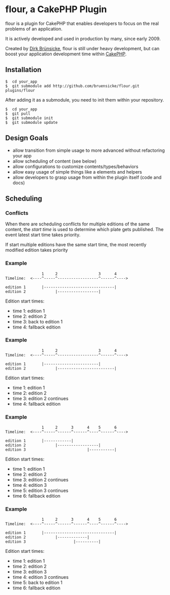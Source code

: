 flour, a CakePHP Plugin
==========

flour is a plugin for CakePHP that enables developers to focus on the real problems of an application.

It is actively developed and used in production by many, since early 2009.

Created by [Dirk Brünsicke][1], flour is still under heavy development, but can boost your application development time within [CakePHP][2].

  [1]: http://bruensicke.com/
  [2]: http://cakephp.org/


Installation
------------

<pre><code class="shell">$  cd your_app
$  git submodule add http://github.com/bruensicke/flour.git plugins/flour
</code></pre>

After adding it as a submodule, you need to init them within your repository.

<pre><code class="shell">$  cd your_app
$  git pull
$  git submodule init
$  git submodule update
</code></pre>


Design Goals
------------
  * allow transition from simple usage to more advanced without refactoring your app
  * allow scheduling of content (see below)
  * allow configurations to customize contents/types/behaviors
  * allow easy usage of simple things like a elements and helpers
  * allow developers to grasp usage from within the plugin itself (code and docs)


Scheduling
----------

### Conflicts
When there are scheduling conflicts for multiple editions of the same content, the *start time* is used to determine which plate gets published.  The event latest start time takes priority.  

If start multiple editions have the same start time, the most recently modified edition takes priority


### Example
                    1     2                  3      4
    Timeline:  <----^-----^------------------^------^---->
    
    edition 1       |-------------------------------|
    edition 2             |------------------|

Edition start times:

 * time 1: edition 1
 * time 2: edition 2
 * time 3: back to edition 1
 * time 4: fallback edition


### Example
                    1     2                  3      4
    Timeline:  <----^-----^------------------^------^---->
    
    edition 1       |------------------------|
    edition 2             |-------------------------|

Edition start times:

* time 1: edition 1
* time 2: edition 2
* time 3: edition 2 continues
* time 4: fallback edition


### Example
                    1     2      3      4    5      6
    Timeline:  <----^-----^------^------^----^------^---->
    
    edition 1       |------------|
    edition 2             |------------------|
    edition 3                           |-----------|

Edition start times:

 * time 1: edition 1
 * time 2: edition 2
 * time 3: edition 2 continues
 * time 4: edition 3
 * time 5: edition 3 continues
 * time 6: fallback edition
 
 
### Example
                    1     2      3      4    5      6
    Timeline:  <----^-----^------^------^----^------^---->
    
    edition 1       |-------------------------------|
    edition 2             |-------------|
    edition 3                     |----------|

Edition start times:

 * time 1: edition 1
 * time 2: edition 2
 * time 3: edition 3
 * time 4: edition 3 continues
 * time 5: back to edition 1
 * time 6: fallback edition

